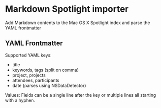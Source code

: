 # Markdown Spotlight importer

Add Markdown contents to the Mac OS X Spotlight index and parse the YAML frontmatter

## YAML Frontmatter

Supported YAML keys:

- title
- keywords, tags (split on comma)
- project, projects
- attendees, participants
- date (parses using NSDataDetector)


Values:
Fields can be a single line after the key or multiple lines all starting with a hyphen.
